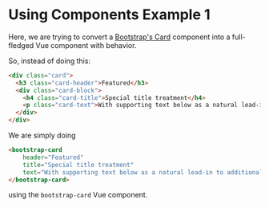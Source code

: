 # Using Components Example 1

Here, we are trying to convert a [Bootstrap's Card](https://v4-alpha.getbootstrap.com/components/card/#header-and-footer) component into a full-fledged Vue component with behavior.

So, instead of doing this:

```html
<div class="card">
  <h3 class="card-header">Featured</h3>
  <div class="card-block">
    <h4 class="card-title">Special title treatment</h4>
    <p class="card-text">With supporting text below as a natural lead-in to additional content.</p>
  </div>
</div>
```

We are simply doing

```html
<bootstrap-card
	header="Featured" 
	title="Special title treatment" 
	text="With supporting text below as a natural lead-in to additional content.">
</bootstrap-card>
```

using the `bootstrap-card` Vue component.
